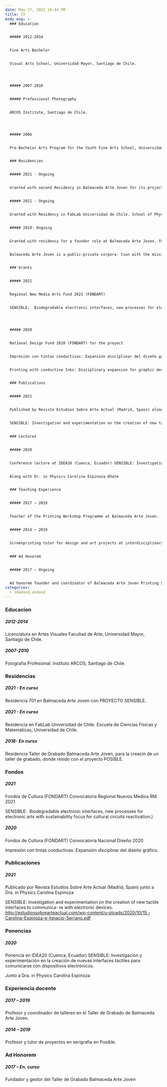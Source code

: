 ```yaml
---
date: May 27, 2022 10:44 PM
title: CV
body_eng: >-
  ### Education


  ##### 2012-2014


  Fine Arts Bachelor


  Visual Arts School, Universidad Mayor, Santiago de Chile.




  ##### 2007-2010


  ##### Professional Photography


  ARCOS Institute, Santiago de Chile.




  ##### 2006


  Pre-Bachelor Arts Program for the Youth Fine Arts School, Universidad de Chile


  ### Residencies


  ##### 2021 - Ongoing


  Granted with second Residency in Balmaceda Arte Joven for its project SENSIBLE.


  ##### 2021 - Ongoing


  Granted with Residency in FabLab Universidad de Chile. School of Physical and Mathematical Sciences. Universidad de Chile.


  ##### 2018- Ongoing


  Granted with residency for a founder role at Balmaceda Arte Joven, for the creation of a printing studio with its proyect POSIBLE, creative interdisci- plinary printing studio.


  Balmaceda Arte Joven is a public-private corpora- tion with the mission to bring art education to the youth.


  ### Grants


  ##### 2021


  Regional New Media Arts Fund 2021 (FONDART) 


  SENSIBLE:  Biodegradable electronic interfaces, new processes for electronic arts with sustainability focus for cultural circuits reactivation.)




  ##### 2020


  National Design Fund 2020 (FONDART) for the proyect 


  Impresión con tintas conductivas: Expansión disciplinar del diseño gráfico.


  Printing with conductive Inks: Disciplinary expansion for graphic design. 


  ### Publications


  ##### 2021


  Published by Revista Estudios Sobre Arte Actual (Madrid, Spain) along with Dr. in Physics Carolina Espinoza


  SENSIBLE: Investigation and experimentation on the creation of new tactile interfaces to communica- te with electronic devices. http://estudiossobrearteactual.com/wp-content/u- ploads/2020/10/15.-Carolina-Espinoza-e-Ignacio-Serrano.pdf


  ### Lectures


  ##### 2020


  Conference lecture at IDEA20 (Cuenca, Ecuador) SENSIBLE: Investigation and experimentation on the creation of new tactile interfaces to communicate with electronic devices.


  Along with Dr. in Physics Carolina Espinoza Oñate


  ### Teaching Experience


  ##### 2017 – 2019


  Teacher of the Printing Workshop Programme at Balmaceda Arte Joven.


  ##### 2014 – 2019


  Screenprinting tutor for design and art projects at interdisciplinary studio POSIBLE.


  ### Ad Honorem


  ##### 2017 – Ongoing


  Ad honorem founder and coordinator of Balmaceda Arte Joven Printing Studio for printing education for the youth.
categories:
  - sdadasd,asdasd
---
```

### Educacion

##### 2012-2014

Licenciatura en Artes Visuales
Facultad de Arte, Universidad Mayor, Santiago de Chile.


##### 2007-2010

Fotografia Profesional.
Instituto ARCOS, Santiago de Chile.



### Residencias

##### 2021 - En curso

Residencia 701 en Balmaceda Arte Joven con PROYECTO SENSIBLE.

##### 2021 - En curso

Residencia en FabLab Universidad de Chile. Escuela de Ciencias Fisicas y Matematicas, Universidad de Chile.

##### 2018- En curso

Residencia Taller de Grabado Balmaceda Arte Joven, para la creacin de un taller de grabado, donde resido con el proyecto POSIBLE.



### Fondos

##### 2021

Fondos de Cultura (FONDART) Convocatoria Regional Nuevos Medios RM 2021

SENSIBLE:  Biodegradable electronic interfaces, new processes for electronic arts with sustainability focus for cultural circuits reactivation.)

##### 2020

Fondos de Cultura (FONDART) Convocatoria Nacional Diseño 2020

Impresión con tintas conductivas: Expansión disciplinar del diseño gráfico.



### Publicaciones

##### 2021

Publicado por Revista Estudios Sobre Arte Actual (Madrid, Spain) junto a Dra. in Physics Carolina Espinoza

SENSIBLE: Investigation and experimentation on the creation of new tactile interfaces to communica- te with electronic devices. http://estudiossobrearteactual.com/wp-content/u-ploads/2020/10/15.-Carolina-Espinoza-e-Ignacio-Serrano.pdf

### Ponencias

##### 2020

Ponencia en IDEA20 (Cuenca, Ecuador) 
SENSIBLE: Investigacion y experimentación en la creación de nuevas interfaces táctiles para comunicarse con dispositivos electrónicos.

Junto a Dra. in Physics Carolina Espinoza

### Experiencia docente

##### 2017 – 2019

Profesor y coordinador de talleres en el Taller de Grabado de Balmaceda Arte Joven.

##### 2014 – 2019

Profesor y tutor de proyectos en serigrafia en Posible.


### Ad Honorem

##### 2017 – En. curso

Fundador y gestor del Taller de Grabado Balmaceda Arte Joven 